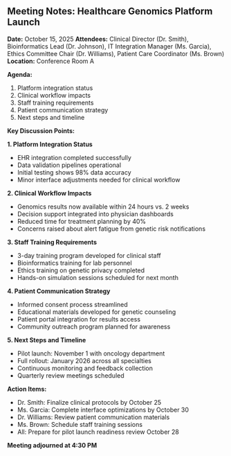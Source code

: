 ## Meeting Notes: Healthcare Genomics Platform Launch

**Date:** October 15, 2025
**Attendees:** Clinical Director (Dr. Smith), Bioinformatics Lead (Dr. Johnson), IT Integration Manager (Ms. Garcia), Ethics Committee Chair (Dr. Williams), Patient Care Coordinator (Ms. Brown)
**Location:** Conference Room A

**Agenda:**
1. Platform integration status
2. Clinical workflow impacts
3. Staff training requirements
4. Patient communication strategy
5. Next steps and timeline

**Key Discussion Points:**

**1. Platform Integration Status**
- EHR integration completed successfully
- Data validation pipelines operational
- Initial testing shows 98% data accuracy
- Minor interface adjustments needed for clinical workflow

**2. Clinical Workflow Impacts**
- Genomics results now available within 24 hours vs. 2 weeks
- Decision support integrated into physician dashboards
- Reduced time for treatment planning by 40%
- Concerns raised about alert fatigue from genetic risk notifications

**3. Staff Training Requirements**
- 3-day training program developed for clinical staff
- Bioinformatics training for lab personnel
- Ethics training on genetic privacy completed
- Hands-on simulation sessions scheduled for next month

**4. Patient Communication Strategy**
- Informed consent process streamlined
- Educational materials developed for genetic counseling
- Patient portal integration for results access
- Community outreach program planned for awareness

**5. Next Steps and Timeline**
- Pilot launch: November 1 with oncology department
- Full rollout: January 2026 across all specialties
- Continuous monitoring and feedback collection
- Quarterly review meetings scheduled

**Action Items:**
- Dr. Smith: Finalize clinical protocols by October 25
- Ms. Garcia: Complete interface optimizations by October 30
- Dr. Williams: Review patient communication materials
- Ms. Brown: Schedule staff training sessions
- All: Prepare for pilot launch readiness review October 28

**Meeting adjourned at 4:30 PM**
